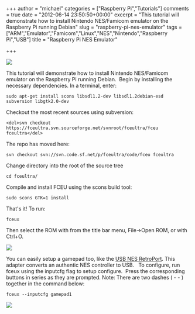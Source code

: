 +++
author = "michael"
categories = ["Raspberry Pi","Tutorials"]
comments = true
date = "2012-06-14 23:50:50+00:00"
excerpt = "This tutorial will demonstrate how to install Nintendo NES/Famicom emulator on the Raspberry Pi running Debian"
slug = "raspberry-pi-nes-emulator"
tags = ["ARM","Emulator","Famicom","Linux","NES","Nintendo","Raspberry Pi","USB"]
title = "Raspberry Pi NES Emulator"

+++

[![](http://mitchtech.net/wp-content/uploads/2012/06/pi-nes-emulator-mario3-300x183.png)](http://mitchtech.net/raspberry-pi-nes-emulator/pi-nes-emulator-mario3/)

This tutorial will demonstrate how to install Nintendo NES/Famicom emulator on the Raspberry Pi running Debian.  Begin by installing the necessary dependencies. In a terminal, enter:

```
sudo apt-get install scons libsdl1.2-dev libsdl1.2debian-esd subversion libgtk2.0-dev
```

Checkout the most recent sources using subversion:

```
<del>svn checkout https://fceultra.svn.sourceforge.net/svnroot/fceultra/fceu fceultra</del>
```

The repo has moved here:

```
svn checkout svn://svn.code.sf.net/p/fceultra/code/fceu fceultra
```

Change directory into the root of the source tree

```
cd fceultra/
```

Compile and install FCEU using the scons build tool:

```
sudo scons GTK=1 install
```

That's it! To run:

```
fceux
```

Then select the ROM with from the title bar menu, File->Open ROM, or with Ctrl+O.

[![](http://mitchtech.net/wp-content/uploads/2012/06/pi-nes-emulator-mario3-full-300x183.png)](http://mitchtech.net/raspberry-pi-nes-emulator/pi-nes-emulator-mario3-full/)

You can easily setup a gamepad too, like the [USB NES RetroPort](http://www.retrousb.com/product_info.php?cPath=21&products_id=28). This adapter converts an authentic NES controller to USB.   To configure, run fceux using the inputcfg flag to setup configure.  Press the corresponding buttons in series as they are prompted. Note: There are two dashes ( - - ) together in the command below:

```
fceux --inputcfg gamepad1
```

[![](http://mitchtech.net/wp-content/uploads/2012/06/pi-nes-controller-300x225.jpg)](http://mitchtech.net/raspberry-pi-nes-emulator/pi-nes-controller/)

